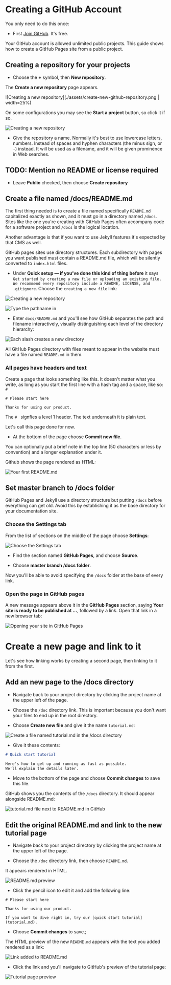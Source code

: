 # Creating a GitHub Account

You only need to do this once:

* First [Join GitHub](https://github.com/join). It's free.

Your GitHub account is allowed unlimited public projects.
This guide shows how to create a GitHub Pages site from a public project.

## Creating a repository for your projects

* Choose the **+** symbol, then **New repository**.

The **Create a new repository** page appears.

![Creating a new repository](./assets/create-new-github-repository.png | width=25%)

On some configurations you may see the **Start a project** button, so click it if so.

![Creating a new repository](./assets/github-start-project.png)

* Give the repository a name. Normally it's best to use lowercase letters, numbers. Instead of spaces and hyphen characters (the minus sign, or `-`) instead. It will be used as a filename, and it will be given prominence in Web searches.

## TODO: Mention no README or license required

* Leave **Public** checked, then choose **Create repository**

## Create a file named /docs/README.md 

The first thing needed is to create a file named specifically `README.md` capitalized exactly as shown, 
and it must go in a directory named `/docs`. Sites like the one you're creating with GitHub Pages often accompany
code for a software project and `/docs` is the logical location.

Another advantage is that if you want to use 
Jekyll features it's expected by that CMS as well.

GitHub pages sites use directory structures. Each subdirectory with pages you want published must contain
a README.md file, which will be silently converted to `index.html` files.

* Under **Quick setup — if you’ve done this kind of thing before** it says
`Get started by creating a new file or uploading an existing file. We recommend every repository include a README, LICENSE, and .gitignore`. Choose the `creating a new file` link:

![Creating a new repository](./assets/github-quick-setup.png)

![Type the pathname in](./assets/github-type-full-pathname.png)

* Enter `docs/README.md` and you'll see how GitHub separates the path and filename
interactively, visually distinguishing each level of the directory
hierarchy:

![Each slash creates a new directory](./assets/github-enter-directory-slash-filename.png)

All GitHub Pages directory with files meant to appear in the website
must have a file named `README.md` in them.

### All pages have headers and text

Create a page that looks something like this. It doesn't matter what you write,
as long as you start the first line with a hash tag and a space, like so: `# `

```
# Please start here

Thanks for using our product.
```

The `# ` signfies a level 1 header. The text underneath it is plain text.

Let's call this page done for now. 

* At the bottom of the page choose **Commit new file**.

You can optionally put a brief note in the top line (50 characters or less by convention)
and a longer explanation under it.

Github shows the page rendered as HTML:

![Your first README.md](./assets/github-pages-first-readme.png)

## Set master branch to /docs folder 

GitHub Pages and Jekyll use a directory structure but putting `/docs`
before everything can get old. Avoid this by establishing it
as the base directory for your documentation site.

### Choose the Settings tab

From the list of sections on the middle of the page choose **Settings**:

![Choose the Settings tab](./assets/github-settings-tab.png)

* Find the section named **GitHub Pages**, and choose  **Source**.

* Choose **master branch /docs folder**.

Now you'll be able to avoid specifying the `/docs` folder at the base of every link.

### Open the page in GitHub pages

A new message appears above it in the **GitHub Pages** section, saying **Your site is ready to be published at ...**, 
followed by a link. Open that link in a new browser tab:

![Opening your site in GitHub Pages](./assets/github-pages-opened.png)


# Create a new page and link to it

Let's see how linking works by creating a second page, then linking to it from the first.

## Add an new page to the /docs directory

* Navigate back to your project directory by clicking the project name at the upper left of the page.

* Choose the `/doc` directory link. This is important because you don't want your
files to end up in the root directory.

* Choose **Create new file** and give it the name `tutorial.md`:

![Create a file named tutorial.md in the /docs directory](./assets/github-create-tutorial-md-file.png)

* Give it these contents:

```md
# Quick start tutorial

Here's how to get up and running as fast as possible.
We'll explain the details later.
```

* Move to the bottom of the page and choose **Commit changes** to save this file.

GitHub shows you the contents of the `/docs` directory. It should appear alongside README.md:

![tutorial.md file next to README.md in GitHub](./assets/tutorial-and-readme.png)

## Edit the original README.md and link to the new tutorial page


* Navigate back to your project directory by clicking the project name at the upper left of the page.

* Choose the `/doc` directory link, then choose `README.md`.

It appears rendered in HTML. 

![README.md preview](./assets/github-pages-nav-tutorial.png)


* Click the pencil icon to edit it 
and add the following line:


```md{3}
# Please start here

Thanks for using our product.

If you want to dive right in, try our [quick start tutorial](tutorial.md). 
```

* Choose **Commit changes** to save.;

The HTML preview of the new `README.md` appears with 
the text you added rendered as a link:

![Link added to README.md](./assets/github-pages-link-added.png)

* Click the link and you'll navigate to GitHub's preview of the tutorial page:

![Tutorial page preview](./assets/github-pages-tutorial-md.png)


